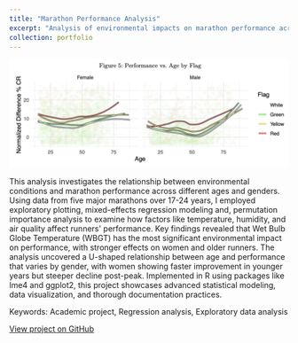 ```yaml
---
title: "Marathon Performance Analysis"
excerpt: "Analysis of environmental impacts on marathon performance across age and gender<br/><img src='/images/marathon-analysis.png'>"
collection: portfolio
---
```


![Figure 5](/images/marathon_fig5.png)

This analysis investigates the relationship between environmental conditions and marathon performance across different ages and genders. Using data from five major marathons over 17-24 years, I employed exploratory plotting, mixed-effects regression modeling and, permutation importance analysis to examine how factors like temperature, humidity, and air quality affect runners' performance. Key findings revealed that Wet Bulb Globe Temperature (WBGT) has the most significant environmental impact on performance, with stronger effects on women and older runners. The analysis uncovered a U-shaped relationship between age and performance that varies by gender, with women showing faster improvement in younger years but steeper decline post-peak. Implemented in R using packages like lme4 and ggplot2, this project showcases advanced statistical modeling, data visualization, and thorough documentation practices. 

Keywords: Academic project, Regression analysis, Exploratory data analysis

[View project on GitHub](https://github.com/tomrannosaurus/marathon_project)​​​​​​​​​​​​​​​​